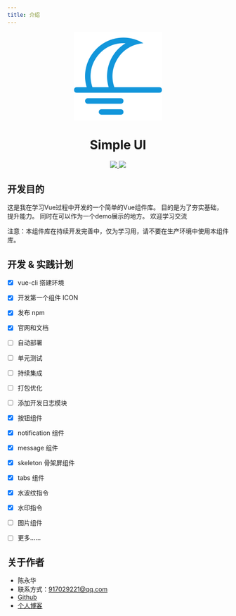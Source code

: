 ```yaml
---
title: 介绍
---
```

<p align="center" style="display:flex;justify-content:center">
  <img height="200px" src="/assets/images/moon-night.svg">
</p>
<h1 align="center" >Simple UI</h1> 

<p align="center">
  <a href="LICENSE">
    <img src="https://img.shields.io/badge/License-MIT-blue.svg">
  </a>
  
  <a href="https://www.npmjs.org/package/@chanwingwah/my-vue-component">
    <img src="https://img.shields.io/npm/v/@chanwingwah/my-vue-component.svg">
  </a>
</p>



## 开发目的

这是我在学习Vue过程中开发的一个简单的Vue组件库。 目的是为了夯实基础，提升能力。
同时在可以作为一个demo展示的地方。
欢迎学习交流

注意：本组件库在持续开发完善中，仅为学习用，请不要在生产环境中使用本组件库。


## 开发 & 实践计划
- [x] vue-cli 搭建环境
- [x] 开发第一个组件 ICON
- [x] 发布 npm 
- [x] 官网和文档
- [ ] 自动部署
- [ ] 单元测试
- [ ] 持续集成
- [ ] 打包优化
- [ ] 添加开发日志模块
- [x] 按钮组件
- [x] notification 组件
- [x] message 组件
- [x] skeleton 骨架屏组件
- [x] tabs 组件
- [x] 水波纹指令
- [x] 水印指令
- [ ] 图片组件
- [ ] 更多……
 


## 关于作者

- 陈永华
- 联系方式：917029221@qq.com
- [Github](https://github.com/chanwingwah)  
- [个人博客](http://chanwingwah.info/)   

